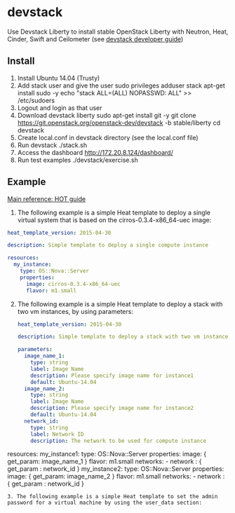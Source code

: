 # devstack
Use Devstack Liberty to install stable OpenStack Liberty with Neutron, Heat, Cinder, Swift and Ceilometer (see [devstack developer guide](http://docs.openstack.org/developer/devstack/))

## Install
1. Install Ubuntu 14.04 (Trusty)
2. Add stack user and give the user sudo privileges
  adduser stack
  apt-get install sudo -y
  echo "stack ALL=(ALL) NOPASSWD: ALL" >> /etc/sudoers
3. Logout and login as that user
4. Download devstack liberty
  sudo apt-get install git -y
  git clone https://git.openstack.org/openstack-dev/devstack -b stable/liberty
  cd devstack
5. Create local.conf in devstack directory (see the local.conf file)
6. Run devstack
  ./stack.sh
7. Access the dashboard
  http://172.20.8.124/dashboard/
8. Run test examples
  ./devstack/exercise.sh

## Example
[Main reference: HOT guide](http://docs.openstack.org/developer/heat/template_guide/hot_guide.html)<br>
1. The following example is a simple Heat template to deploy a single virtual system that is based on the cirros-0.3.4-x86_64-uec image:<br>

  ```yaml
  heat_template_version: 2015-04-30 

  description: Simple template to deploy a single compute instance

  resources:
    my_instance:
      type: OS::Nova::Server
      properties:
        image: cirros-0.3.4-x86_64-uec
        flavor: m1.small
  ```
2. The following example is a simple Heat template to deploy a stack with two vm instances, by using parameters:<br>

	```yaml
	heat_template_version: 2015-04-30 

	description: Simple template to deploy a stack with two vm instances

	parameters:
	  image_name_1: 
	    type: string 
	    label: Image Name 
	    description: Please specify image name for instance1 
	    default: Ubuntu-14.04
	  image_name_2: 
	    type: string 
	    label: Image Name 
	    description: Please specify image name for instance2 
	    default: Ubuntu-14.04
	  network_id:
	    type: string
	    label: Network ID
	    description: The network to be used for compute instance

  resources: 
    my_instance1: 
      type: OS::Nova::Server 
      properties: 
        image: { get_param: image_name_1 } 
        flavor: m1.small 
        networks:
          - network : { get_param : network_id }
    my_instance2: 
      type: OS::Nova::Server 
      properties: 
        image: { get_param: image_name_2 } 
        flavor: m1.small
        networks:
          - network : { get_param : network_id }
  ```
3. The following example is a simple Heat template to set the admin password for a virtual machine by using the user_data section:

